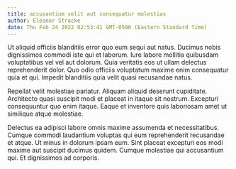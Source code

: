 ```yaml
---
title: accusantium velit aut consequatur molestias
author: Eleanor Stracke
date: Thu Feb 24 2022 02:53:41 GMT-0500 (Eastern Standard Time)
---
```

Ut aliquid officiis blanditiis error quo eum sequi aut natus. Ducimus nobis dignissimos commodi iste qui et laborum. Iure labore mollitia quibusdam voluptatibus vel vel aut dolorum. Quia veritatis eos ut ullam delectus reprehenderit dolor. Quo odio officiis voluptatum maxime enim consequatur quia et qui. Impedit blanditiis quia velit quasi recusandae natus.

 Repellat velit molestiae pariatur. Aliquam aliquid deserunt cupiditate. Architecto quasi suscipit modi et placeat in itaque sit nostrum. Excepturi consequuntur quo enim itaque. Eaque et inventore quis laboriosam amet ut similique atque molestiae.

 Delectus ea adipisci labore omnis maxime assumenda et necessitatibus. Cumque commodi laudantium voluptas qui eum reprehenderit recusandae et atque. Ut minus in dolorum ipsam eum. Sint placeat excepturi eos modi maxime aut suscipit ducimus quidem. Cumque molestiae qui accusantium qui. Et dignissimos ad corporis.